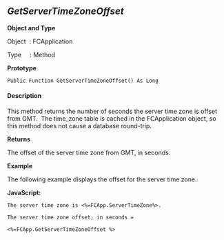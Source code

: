 _GetServerTimeZoneOffset_
-------------------------

**Object and Type**

Object  : FCApplication

Type     : Method

**Prototype**

```
Public Function GetServerTimeZoneOffset() As Long
```

#### Description

This method returns the number of seconds the server time zone is offset from GMT.  The time_zone table is cached in the FCApplication object, so this method does not cause a database round-trip.

**Returns**

The offset of the server time zone from GMT, in seconds.

**Example**

The following example displays the offset for the server time zone.

**JavaScript:**
```
The server time zone is <%=FCApp.ServerTimeZone%>.

The server time zone offset, in seconds =

<%=FCApp.GetServerTimeZoneOffset %>
```